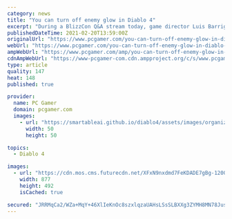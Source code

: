 ```yaml
---
category: news
title: "You can turn off enemy glow in Diablo 4"
excerpt: "During a BlizzCon Q&A stream today, game director Luis Barriga said that Diablo 4 will include a suite of accessibility options, and that the hit glow will be one of the available ..."
publishedDateTime: 2021-02-20T13:59:00Z
originalUrl: "https://www.pcgamer.com/you-can-turn-off-enemy-glow-in-diablo-4/"
webUrl: "https://www.pcgamer.com/you-can-turn-off-enemy-glow-in-diablo-4/"
ampWebUrl: "https://www.pcgamer.com/amp/you-can-turn-off-enemy-glow-in-diablo-4/"
cdnAmpWebUrl: "https://www-pcgamer-com.cdn.ampproject.org/c/s/www.pcgamer.com/amp/you-can-turn-off-enemy-glow-in-diablo-4/"
type: article
quality: 147
heat: 148
published: true

provider:
  name: PC Gamer
  domain: pcgamer.com
  images:
    - url: "https://smartableai.github.io/diablo4/assets/images/organizations/pcgamer.com-50x50.jpg"
      width: 50
      height: 50

topics:
  - Diablo 4

images:
  - url: "https://cdn.mos.cms.futurecdn.net/XFxN9nxdmd7FeKDADE7gBg-1200-80.jpg"
    width: 877
    height: 492
    isCached: true

secured: "JRRMqCa2/WZa+MqY+46XlIeKnOc8szxlqzaUAHsLSsSLBXXg3ZYMH8MN78JusGSQ4h7Tm53ll5NRiTYf55Piy5OzqMrllQIOo8qZaLuxHgIZyE5SAW0NjAkx6f/Hd+dGCT3PtJ2pnsaCNPB6qC/6O1liJOU1nDig97wR2nuv4b1snUUgY6fEkA2pkvyE+Fdp3kRjXQxP3yeeBa5Muy4fhhJLMRaASkV3YpT+ALoGb4O3ktZWhtbgffTThyB9lc8PisseQ3cSSZbmNg1q1Cwk69MwIS4M64WW3dl9k5lsFX0WjiKW9vYSP/JFZspIQM8zi7usxqb17lifmxZvaGNHtk/CJP2VTl6cSJUWWX9z/2o=;KDCjvvRxBCLYFaLPivrpUA=="
---
```


